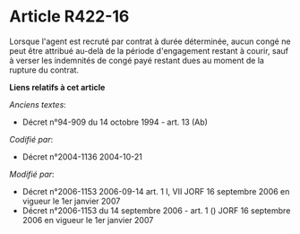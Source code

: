 # Article R422-16

Lorsque l'agent est recruté par contrat à durée déterminée, aucun congé ne peut être attribué au-delà de la période
d'engagement restant à courir, sauf à verser les indemnités de congé payé restant dues au moment de la rupture du contrat.

**Liens relatifs à cet article**

_Anciens textes_:

  - Décret n°94-909 du 14 octobre 1994 - art. 13 (Ab)

_Codifié par_:

  - Décret n°2004-1136 2004-10-21

_Modifié par_:

  - Décret n°2006-1153 2006-09-14 art. 1 I, VII JORF 16 septembre 2006 en vigueur le 1er janvier 2007
  - Décret n°2006-1153 du 14 septembre 2006 - art. 1 () JORF 16 septembre 2006 en vigueur le 1er janvier 2007
